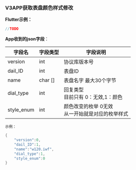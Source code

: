 ### V3APP获取表盘颜色样式修改

**Flutter示例：**

```dart
//TODO
```



**App收到的json字段**：

| 字段名     | 字段类型 | 字段说明                                             |
| ---------- | -------- | ---------------------------------------------------- |
| version    | int      | 协议库版本号                                         |
| dail_ID    | int      | 表盘ID                                               |
| name       | char []   | 表盘名字 最大30个字节                                |
| dial_type  | int      | 回复类型<br />目前只有 0：无效,1：颜色           |
| style_enum | int      | 颜色改变的枚举 0无效<br />从一开始就是对应的枚举样式 |

`示例：`

```c
{
    "version":0,
    "dail_ID":1,
    "name":"w120.iwf",
    "dial_type":1,
    "style_enum":0
}
```

